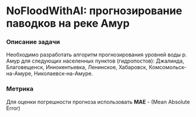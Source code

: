 # NoFloodWithAI: прогнозирование паводков на реке Амур 

### Описание задачи
Необходимо разработать алгоритм прогнозирования уровней воды р. Амур для следующих населенных пунктов (гидропостов): Джалинда, Благовещенск, Иннокентьевка, Ленинское, Хабаровск, Комсомольск-на-Амуре, Николаевск-на-Амуре.


### Метрика
Для оценки погрешности прогноза использовать **MAE** - (Mean Absolute Error)
